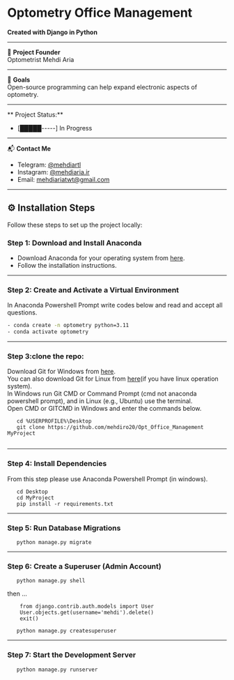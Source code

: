# Optometry Office Management

**Created with Django in Python**

---

📌 **Project Founder**  
Optometrist Mehdi Aria  

---

🎯 **Goals**  
Open-source programming can help expand electronic aspects of optometry.  


---

**  Project Status:** 
- [█████-----] In Progress
  
---

📬 **Contact Me**  
- Telegram: [@mehdiartl](https://t.me/mehdiartl)  
- Instagram: [@mehdiaria.ir](https://instagram.com/mehdiaria.ir)  
- Email: [mehdiariatwt@gmail.com](mailto:mehdiariatwt@gmail.com)  

---


## ⚙️ Installation Steps

Follow these steps to set up the project locally:

### Step 1: Download and Install Anaconda
- Download Anaconda for your operating system from [here](https://www.anaconda.com/products/distribution).  
- Follow the installation instructions.

---

### Step 2: Create and Activate a Virtual Environment
In Anaconda Powershell Prompt write codes below and read and accept all questions.
```bash
- conda create -n optometry python=3.11
- conda activate optometry

```
---
### Step 3:clone the repo:
Download Git for Windows from [here](https://git-scm.com/downloads/win).<br>
You can also download Git for Linux from [here](https://git-scm.com/downloads/linux)(if you have linux operation system).<br>
In Windows run Git CMD or Command Prompt (cmd not anaconda powershell prompt), and in Linux (e.g., Ubuntu) use the terminal.<br>
Open CMD or GITCMD in Windows and enter the commands below.
```
   cd %USERPROFILE%\Desktop
   git clone https://github.com/mehdiro20/Opt_Office_Management MyProject


```
---

### Step 4: Install Dependencies
From this step please use Anaconda Powershell Prompt (in windows).
```
   cd Desktop
   cd MyProject
   pip install -r requirements.txt

```
---
### Step 5: Run Database Migrations
```
   python manage.py migrate

```
---
### Step 6: Create a Superuser (Admin Account)

```
   python manage.py shell
```
then ...
```
    from django.contrib.auth.models import User
    User.objects.get(username='mehdi').delete()
    exit()
```
```  
   python manage.py createsuperuser

```
---
### Step 7: Start the Development Server

```
   python manage.py runserver

```
   
